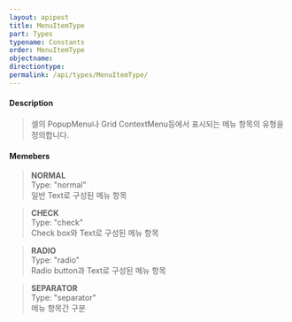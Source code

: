 ```yaml
---
layout: apipost
title: MenuItemType
part: Types
typename: Constants
order: MenuItemType
objectname: 
directiontype: 
permalink: /api/types/MenuItemType/
---
```



#### Description

> 셀의 PopupMenu나 Grid ContextMenu등에서 표시되는 메뉴 항목의 유형을 정의합니다.

#### Memebers

> **NORMAL**       
> Type: "normal"      
> 일반 Text로 구성된 메뉴 항목      

> **CHECK**      
> Type: "check"       
> Check box와 Text로 구성된 메뉴 항목   

> **RADIO**      
> Type: "radio"       
> Radio button과 Text로 구성된 메뉴 항목   

> **SEPARATOR**  
> Type: "separator"   
> 메뉴 항목간 구분                
